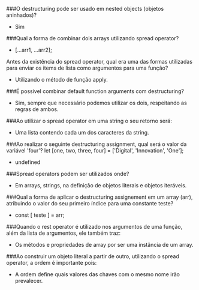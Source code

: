 ###O destructuring pode ser usado em nested objects (objetos aninhados)?
- Sim

###Qual a forma de combinar dois arrays utilizando spread operator?
- [...arr1, ...arr2];

Antes da existência do spread operator, qual era uma das formas utilizadas para enviar os items de lista como argumentos para uma função?
- Utilizando o método de função apply.

###É possível combinar default function arguments com destructuring?
- Sim, sempre que necessário podemos utilizar os dois, respeitando as regras de ambos.

###Ao utilizar o spread operator em uma string o seu retorno será:
- Uma lista contendo cada um dos caracteres da string.

###Ao realizar o seguinte destructuring assignment, qual será o valor da variável 'four'? 
let [one, two, three, four] = ['Digital', 'Innovation', 'One'];
- undefined

###Spread operators podem ser utilizados onde?
- Em arrays, strings, na definição de objetos literais e objetos iteráveis.

###Qual a forma de aplicar o destructuring assignement em um array (arr), atribuindo o valor do seu primeiro índice para uma constante teste?
- const [ teste ] = arr;

###Quando o rest operator é utilizado nos argumentos de uma função, além da lista de argumentos, ele também traz:
- Os métodos e propriedades de array por ser uma instância de um array.

###Ao construir um objeto literal a partir de outro, utilizando o spread operator, a ordem é importante pois:
- A ordem define quais valores das chaves com o mesmo nome irão prevalecer.
